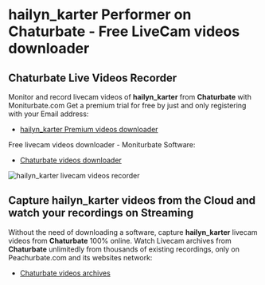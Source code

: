 # hailyn_karter Performer on Chaturbate - Free LiveCam videos downloader

## Chaturbate Live Videos Recorder

Monitor and record livecam videos of **hailyn_karter** from **Chaturbate** with Moniturbate.com
Get a premium trial for free by just and only registering with your Email address:
* [hailyn_karter Premium videos downloader](https://moniturbate.com/request-demo-licence-key.html)

Free livecam videos downloader - Moniturbate Software:
* [Chaturbate videos downloader](https://moniturbate.com/moniturbate-download-software.html)

![hailyn_karter livecam videos recorder](https://peachurnet.com/templates/moniturbate-software.png)


## Capture hailyn_karter videos from the Cloud and watch your recordings on Streaming

Without the need of downloading a software, capture **hailyn_karter** livecam videos from **Chaturbate** 100% online.
Watch Livecam archives from **Chaturbate** unlimitedly from thousands of existing recordings, only on Peachurbate.com and its websites network:
* [Chaturbate videos archives](https://peachurnet.com/)